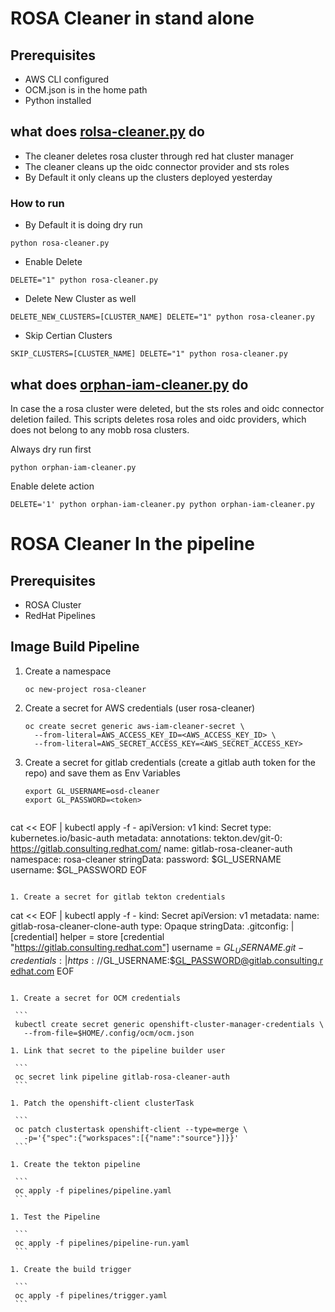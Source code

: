 
# ROSA Cleaner in stand alone

## Prerequisites

* AWS CLI configured
* OCM.json is in the home path
* Python installed

## what does [rolsa-cleaner.py](./rosa-cleaner.py) do

* The cleaner deletes rosa cluster through red hat cluster manager
* The cleaner cleans up the oidc connector provider and sts roles
* By Default it only cleans up the clusters deployed yesterday

### How to run

* By Default it is doing dry run

```
python rosa-cleaner.py
```

* Enable Delete

```
DELETE="1" python rosa-cleaner.py
```

* Delete New Cluster as well

```
DELETE_NEW_CLUSTERS=[CLUSTER_NAME] DELETE="1" python rosa-cleaner.py
```

* Skip Certian Clusters

```
SKIP_CLUSTERS=[CLUSTER_NAME] DELETE="1" python rosa-cleaner.py
```

## what does [orphan-iam-cleaner.py](./orphan-iam-cleaner.py) do

In case the a rosa cluster were deleted, but the sts roles and oidc connector deletion failed.
This scripts deletes rosa roles and oidc providers, which does not belong to any mobb rosa clusters.

Always dry run first
```
python orphan-iam-cleaner.py
```

Enable delete action
```
DELETE='1' python orphan-iam-cleaner.py python orphan-iam-cleaner.py
```

# ROSA Cleaner In the pipeline

## Prerequisites

* ROSA Cluster
* RedHat Pipelines

## Image Build Pipeline

1. Create a namespace

    ```
    oc new-project rosa-cleaner
    ```

1. Create a secret for AWS credentials (user rosa-cleaner)

    ```
    oc create secret generic aws-iam-cleaner-secret \
      --from-literal=AWS_ACCESS_KEY_ID=<AWS_ACCESS_KEY_ID> \
      --from-literal=AWS_SECRET_ACCESS_KEY=<AWS_SECRET_ACCESS_KEY>
    ```

1. Create a secret for gitlab credentials (create a gitlab auth token for the repo) and save them as Env Variables

   ```
   export GL_USERNAME=osd-cleaner
   export GL_PASSWORD=<token>
   ```


   ```
cat << EOF | kubectl apply -f -
apiVersion: v1
kind: Secret
type: kubernetes.io/basic-auth
metadata:
  annotations:
    tekton.dev/git-0: https://gitlab.consulting.redhat.com/
  name: gitlab-rosa-cleaner-auth
  namespace: rosa-cleaner
stringData:
  password: $GL_USERNAME
  username: $GL_PASSWORD
EOF
   ```

1. Create a secret for gitlab tekton credentials

   ```
cat << EOF | kubectl apply -f -
kind: Secret
apiVersion: v1
metadata:
  name: gitlab-rosa-cleaner-clone-auth
type: Opaque
stringData:
  .gitconfig: |
    [credential]
      helper = store
    [credential "https://gitlab.consulting.redhat.com"]
      username = $GL_USERNAME
  .git-credentials: |
    https://$GL_USERNAME:$GL_PASSWORD@gitlab.consulting.redhat.com
EOF
   ```

1. Create a secret for OCM credentials

    ```
    kubectl create secret generic openshift-cluster-manager-credentials \
      --from-file=$HOME/.config/ocm/ocm.json

1. Link that secret to the pipeline builder user

    ```
    oc secret link pipeline gitlab-rosa-cleaner-auth
    ```

1. Patch the openshift-client clusterTask

    ```
    oc patch clustertask openshift-client --type=merge \
      -p='{"spec":{"workspaces":[{"name":"source"}]}}'
    ```

1. Create the tekton pipeline

    ```
    oc apply -f pipelines/pipeline.yaml
    ```

1. Test the Pipeline

    ```
    oc apply -f pipelines/pipeline-run.yaml
    ```

1. Create the build trigger

    ```
    oc apply -f pipelines/trigger.yaml
    ```
